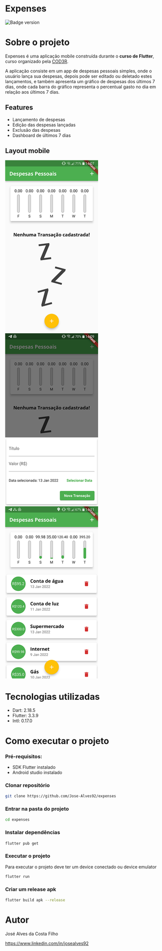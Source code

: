 # Expenses
![Badge version](http://img.shields.io/static/v1?label=Version&message=1.0.0&color=blue&style=fleat)

# Sobre o projeto

Expenses é uma aplicação mobile construída durante o **curso de Flutter**, curso organizado pela [COD3R](https://www.cod3r.com.br "Site da Cod3r").

A aplicação consiste em um app de despesas pessoais simples, onde o usuário lança sua despesas, depois pode ser editado ou deletado estes lançamentos, e também apresenta um gráfico de despesas dos últimos 7 dias, onde cada barra do gráfico representa o percentual gasto no dia em relação aos últimos 7 dias.

## Features

- Lançamento de despesas
- Edição das despesas lançadas
- Exclusão das despesas
- Dashboard de últimos 7 dias

## Layout mobile

![expenses-image-01](https://github.com/Jose-Alves92/expenses/blob/main/assets/readme/expenses-image-01.png) ![expenses-image-02](https://github.com/Jose-Alves92/expenses/blob/main/assets/readme/expenses-image-02.png) ![expenses-image-03](https://github.com/Jose-Alves92/expenses/blob/main/assets/readme/expenses-image-03.png)

# Tecnologias utilizadas

- Dart: 2.18.5
- Flutter: 3.3.9
- Intl: 0.17.0

# Como executar o projeto

### Pré-requisitos: 

- SDK Flutter instalado
- Android studio instalado

### Clonar repositório
```bash
git clone https://github.com/Jose-Alves92/expenses
```

### Entrar na pasta do projeto
```bash
cd expenses
```

### Instalar dependências
```bash
flutter pub get
```

### Executar o projeto
Para executar o projeto deve ter um device conectado ou device emulator
```bash
flutter run
```

### Criar um release apk
```bash
flutter build apk --release
```

# Autor

José Alves da Costa Filho

https://www.linkedin.com/in/josealves92
